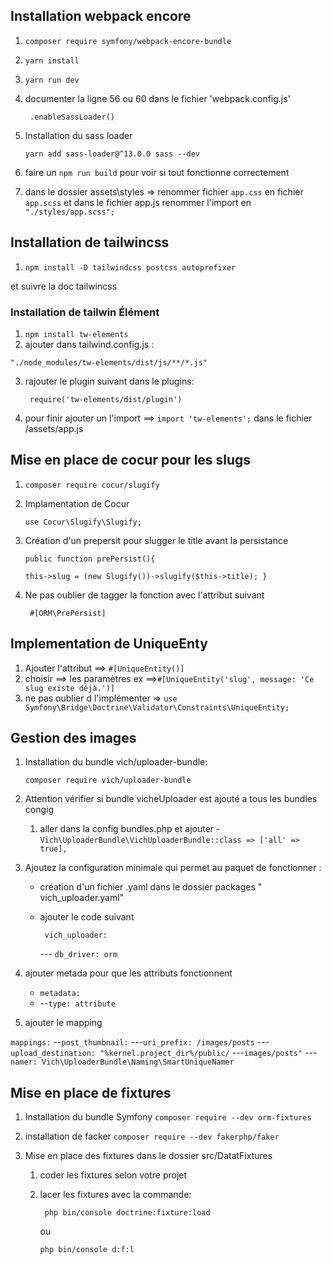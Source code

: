 ## Installation webpack encore

1.  `composer require symfony/webpack-encore-bundle`

2.  `yarn install`

3.  `yarn run dev`

4.  documenter la ligne 56 ou 60 dans le fichier 'webpack.config.js'

    ` .enableSassLoader()`

5.  Installation du sass loader

    `yarn add sass-loader@^13.0.0 sass --dev`

6.  faire un `npm run build` pour voir si tout fonctionne correctement

7.  dans le dossier assets\styles => renommer fichier `app.css` en fichier `app.scss` et dans le fichier app.js renommer l'import en `"./styles/app.scss";`

## Installation de tailwincss

1.  `npm install -D tailwindcss postcss autoprefixer`

et suivre la doc tailwincss

### Installation de tailwin Élément

1.  `npm install tw-elements`
2.  ajouter dans tailwind.config.js :

`"./node_modules/tw-elements/dist/js/**/*.js"`

3. rajouter le plugin suivant dans le plugins:

   ` require('tw-elements/dist/plugin')`

4. pour finir ajouter un l'import ==> `import 'tw-elements';` dans le fichier /assets/app.js

## Mise en place de cocur pour les slugs

1. `composer require cocur/slugify`

2. Implamentation de Cocur

   `use Cocur\Slugify\Slugify;`

3. Création d'un prepersit pour slugger le title avant la persistance

   `public function prePersist(){`

   `this->slug = (new Slugify())->slugify($this->title); }`

4. Ne pas oublier de tagger la fonction avec l'attribut suivant

   ` #[ORM\PrePersist]`

## Implementation de UniqueEnty

1. Ajouter l'attribut ==> `#[UniqueEntity()]`
2. choisir ==> les paramètres ex ==>`#[UniqueEntity('slug', message: 'Ce slug existe déjà.')]`
3. ne pas oublier d l'implémenter => `use Symfony\Bridge\Doctrine\Validator\Constraints\UniqueEntity;`

## Gestion des images

1. Installation du bundle vich/uploader-bundle:

   `composer require vich/uploader-bundle`

2. Attention vérifier si bundle vicheUploader est ajouté a tous les bundles congig

   1. aller dans la config bundles.php et ajouter - `Vich\UploaderBundle\VichUploaderBundle::class => ['all' => true],`

3. Ajoutez la configuration minimale qui permet au paquet de fonctionner :

   - création d'un fichier .yaml dans le dossier packages " vich_uploader.yaml"
   - ajouter le code suivant

     ` vich_uploader:`

     --- `db_driver: orm`

4. ajouter metada pour que les attributs fonctionnent

   - `metadata:`
   - --`type: attribute`

5. ajouter le mapping

`mappings:`
--`post_thumbnail:`
---`uri_prefix: /images/posts`
---`upload_destination: "%kernel.project_dir%/public/`
---`images/posts"`
---`namer: Vich\UploaderBundle\Naming\SmartUniqueNamer`

## Mise en place de fixtures

1. Installation du bundle Symfony
   `composer require --dev orm-fixtures`

2. installation de facker
   `composer require --dev fakerphp/faker`

3. Mise en place des fixtures dans le dossier src/DatatFixtures

   1. coder les fixtures selon votre projet
   2. lacer les fixtures avec la commande:

      ` php bin/console doctrine:fixture:load`

      ou

      `php bin/console d:f:l`
